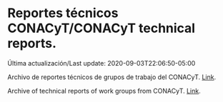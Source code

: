 # Reportes técnicos CONACyT/CONACyT technical reports.

Última actualización/Last update: 2020-09-03T22:06:50-05:00

Archivo de reportes técnicos de grupos de trabajo del CONACyT. [Link](https://coronavirus.conacyt.mx/productos/index.html).

Archive of technical reports of work groups from CONACyT. [Link](https://coronavirus.conacyt.mx/productos/index.html).
